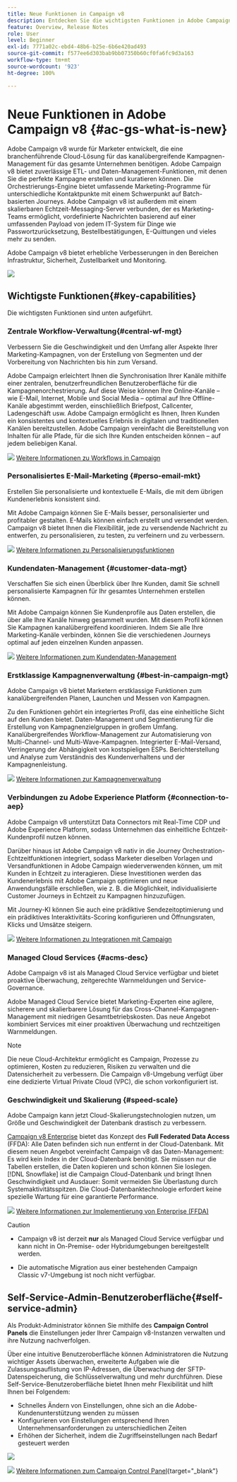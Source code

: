 ```yaml
---
title: Neue Funktionen in Campaign v8
description: Entdecken Sie die wichtigsten Funktionen in Adobe Campaign v8, neue Funktionen und alles, was Sie von der neuesten Version erwarten können.
feature: Overview, Release Notes
role: User
level: Beginner
exl-id: 7771a02c-ebd4-48b6-b25e-6b6e420ad493
source-git-commit: f577ee6d303bab9bb07350b60cf0fa6fc9d3a163
workflow-type: tm+mt
source-wordcount: '923'
ht-degree: 100%

---
```


# Neue Funktionen in Adobe Campaign v8  {#ac-gs-what-is-new}

Adobe Campaign v8 wurde für Marketer entwickelt, die eine branchenführende Cloud-Lösung für das kanalübergreifende Kampagnen-Management für das gesamte Unternehmen benötigen. Adobe Campaign v8 bietet zuverlässige ETL- und Daten-Management-Funktionen, mit denen Sie die perfekte Kampagne erstellen und kuratieren können. Die Orchestrierungs-Engine bietet umfassende Marketing-Programme für unterschiedliche Kontaktpunkte mit einem Schwerpunkt auf Batch-basierten Journeys. Adobe Campaign v8 ist außerdem mit einem skalierbaren Echtzeit-Messaging-Server verbunden, der es Marketing-Teams ermöglicht, vordefinierte Nachrichten basierend auf einer umfassenden Payload von jedem IT-System für Dinge wie Passwortzurücksetzung, Bestellbestätigungen, E-Quittungen und vieles mehr zu senden.

Adobe Campaign v8 bietet erhebliche Verbesserungen in den Bereichen Infrastruktur, Sicherheit, Zustellbarkeit und Monitoring.

![](assets/home-page.png)

## Wichtigste Funktionen{#key-capabilities}

Die wichtigsten Funktionen sind unten aufgeführt.

### Zentrale Workflow-Verwaltung{#central-wf-mgt}

Verbessern Sie die Geschwindigkeit und den Umfang aller Aspekte Ihrer Marketing-Kampagnen, von der Erstellung von Segmenten und der Vorbereitung von Nachrichten bis hin zum Versand.

Adobe Campaign erleichtert Ihnen die Synchronisation Ihrer Kanäle mithilfe einer zentralen, benutzerfreundlichen Benutzeroberfläche für die Kampagnenorchestrierung. Auf diese Weise können Ihre Online-Kanäle – wie E-Mail, Internet, Mobile und Social Media – optimal auf Ihre Offline-Kanäle abgestimmt werden, einschließlich Briefpost, Callcenter, Ladengeschäft usw. Adobe Campaign ermöglicht es Ihnen, Ihren Kunden ein konsistentes und kontextuelles Erlebnis in digitalen und traditionellen Kanälen bereitzustellen. Adobe Campaign vereinfacht die Bereitstellung von Inhalten für alle Pfade, für die sich Ihre Kunden entscheiden können – auf jedem beliebigen Kanal.

![](../assets/do-not-localize/glass.png) [Weitere Informationen zu Workflows in Campaign](../config/workflows.md)

### Personalisiertes E-Mail-Marketing {#perso-email-mkt}

Erstellen Sie personalisierte und kontextuelle E-Mails, die mit dem übrigen Kundenerlebnis konsistent sind.

Mit Adobe Campaign können Sie E-Mails besser, personalisierter und profitabler gestalten. E-Mails können einfach erstellt und versendet werden. Campaign v8 bietet Ihnen die Flexibilität, jede zu versendende Nachricht zu entwerfen, zu personalisieren, zu testen, zu verfeinern und zu verbessern.

![](../assets/do-not-localize/glass.png) [Weitere Informationen zu Personalisierungsfunktionen](create-message.md)

### Kundendaten-Management {#customer-data-mgt}

Verschaffen Sie sich einen Überblick über Ihre Kunden, damit Sie schnell personalisierte Kampagnen für Ihr gesamtes Unternehmen erstellen können.

Mit Adobe Campaign können Sie Kundenprofile aus Daten erstellen, die über alle Ihre Kanäle hinweg gesammelt wurden. Mit diesem Profil können Sie Kampagnen kanalübergreifend koordinieren. Indem Sie alle Ihre Marketing-Kanäle verbinden, können Sie die verschiedenen Journeys optimal auf jeden einzelnen Kunden anpassen.

![](../assets/do-not-localize/glass.png) [Weitere Informationen zum Kundendaten-Management](audiences.md)

### Erstklassige Kampagnenverwaltung {#best-in-campaign-mgt}

Adobe Campaign v8 bietet Marketern erstklassige Funktionen zum kanalübergreifenden Planen, Launchen und Messen von Kampagnen.

Zu den Funktionen gehört ein integriertes Profil, das eine einheitliche Sicht auf den Kunden bietet. Daten-Management und Segmentierung für die Erstellung von Kampagnenzielgruppen in großem Umfang. Kanalübergreifendes Workflow-Management zur Automatisierung von Multi-Channel- und Multi-Wave-Kampagnen. Integrierter E-Mail-Versand, Verringerung der Abhängigkeit von kostspieligen ESPs. Berichterstellung und Analyse zum Verständnis des Kundenverhaltens und der Kampagnenleistung.

![](../assets/do-not-localize/glass.png) [Weitere Informationen zur Kampagnenverwaltung](campaigns.md)


### Verbindungen zu Adobe Experience Platform {#connection-to-aep}

Adobe Campaign v8 unterstützt Data Connectors mit Real-Time CDP und Adobe Experience Platform, sodass Unternehmen das einheitliche Echtzeit-Kundenprofil nutzen können.

Darüber hinaus ist Adobe Campaign v8 nativ in die Journey Orchestration-Echtzeitfunktionen integriert, sodass Marketer dieselben Vorlagen und Versandfunktionen in Adobe Campaign wiederverwenden können, um mit Kunden in Echtzeit zu interagieren. Diese Investitionen werden das Kundenerlebnis mit Adobe Campaign optimieren und neue Anwendungsfälle erschließen, wie z. B. die Möglichkeit, individualisierte Customer Journeys in Echtzeit zu Kampagnen hinzuzufügen.

Mit Journey-KI können Sie auch eine prädiktive Sendezeitoptimierung und ein prädiktives Interaktivitäts-Scoring konfigurieren und Öffnungsraten, Klicks und Umsätze steigern.

![](../assets/do-not-localize/glass.png) [Weitere Informationen zu Integrationen mit Campaign](../connect/integration.md)


### Managed Cloud Services {#acms-desc}

Adobe Campaign v8 ist als Managed Cloud Service verfügbar und bietet proaktive Überwachung, zeitgerechte Warnmeldungen und Service-Governance.

Adobe Managed Cloud Service bietet Marketing-Experten eine agilere, sicherere und skalierbarere Lösung für das Cross-Channel-Kampagnen-Management mit niedrigen Gesamtbetriebskosten. Das neue Angebot kombiniert Services mit einer proaktiven Überwachung und rechtzeitigen Warnmeldungen.

>[!NOTE]
>
>Die neue Cloud-Architektur ermöglicht es Campaign, Prozesse zu optimieren, Kosten zu reduzieren, Risiken zu verwalten und die Datensicherheit zu verbessern. Die Campaign v8-Umgebung verfügt über eine dedizierte Virtual Private Cloud (VPC), die schon vorkonfiguriert ist.

### Geschwindigkeit und Skalierung {#speed-scale}

Adobe Campaign kann jetzt Cloud-Skalierungstechnologien nutzen, um Größe und Geschwindigkeit der Datenbank drastisch zu verbessern.

[Campaign v8 Enterprise](../architecture/enterprise-deployment.md) bietet das Konzept des **Full Federated Data Access** (FFDA): Alle Daten befinden sich nun entfernt in der Cloud-Datenbank. Mit diesem neuen Angebot vereinfacht Campaign v8 das Daten-Management: Es wird kein Index in der Cloud-Datenbank benötigt. Sie müssen nur die Tabellen erstellen, die Daten kopieren und schon können Sie loslegen. [!DNL Snowflake] ist die Campaign Cloud-Datenbank und bringt Ihnen Geschwindigkeit und Ausdauer: Somit vermeiden Sie Überlastung durch Systemaktivitätsspitzen. Die Cloud-Datenbanktechnologie erfordert keine spezielle Wartung für eine garantierte Performance.

![](../assets/do-not-localize/glass.png) [Weitere Informationen zur Implementierung von Enterprise (FFDA)](../architecture/enterprise-deployment.md)

>[!CAUTION]
>
>* Campaign v8 ist derzeit **nur** als Managed Cloud Service verfügbar und kann nicht in On-Premise- oder Hybridumgebungen bereitgestellt werden.
>
>* Die automatische Migration aus einer bestehenden Campaign Classic v7-Umgebung ist noch nicht verfügbar.


## Self-Service-Admin-Benutzeroberfläche{#self-service-admin}

Als Produkt-Administrator können Sie mithilfe des **Campaign Control Panels** die Einstellungen jeder Ihrer Campaign v8-Instanzen verwalten und ihre Nutzung nachverfolgen.

Über eine intuitive Benutzeroberfläche können Administratoren die Nutzung wichtiger Assets überwachen, erweiterte Aufgaben wie die Zulassungsauflistung von IP-Adressen, die Überwachung der SFTP-Datenspeicherung, die Schlüsselverwaltung und mehr durchführen. Diese Self-Service-Benutzeroberfläche bietet Ihnen mehr Flexibilität und hilft Ihnen bei Folgendem:

* Schnelles Ändern von Einstellungen, ohne sich an die Adobe-Kundenunterstützung wenden zu müssen
* Konfigurieren von Einstellungen entsprechend Ihren Unternehmensanforderungen zu unterschiedlichen Zeiten
* Erhöhen der Sicherheit, indem die Zugriffseinstellungen nach Bedarf gesteuert werden

![](assets/subdomain1.png)

![](../assets/do-not-localize/glass.png) [Weitere Informationen zum Campaign Control Panel](https://experienceleague.adobe.com/docs/control-panel/using/discover-control-panel/key-features.html?lang=de){target="_blank"}


